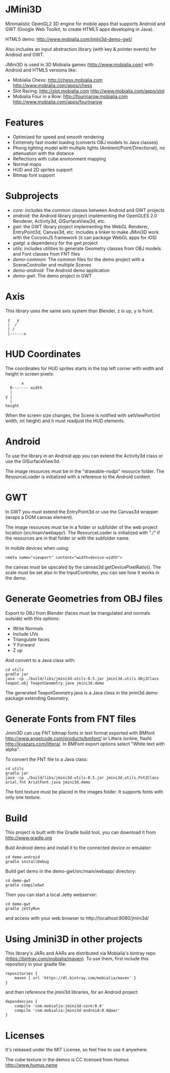JMini3D
=======
Minimalistic OpenGL2 3D engine for mobile apps that supports Android and GWT (Google Web Toolkit, to create HTML5 apps developing in Java).

HTML5 demo: http://www.mobialia.com/jmini3d-demo-gwt/

Also includes an input abstraction library (with key & pointer events) for Android and GWT.

JMini3D is used in 3D Mobialia games (http://www.mobialia.com) with Android and HTML5 versions like:
* Mobialia Chess: http://chess.mobialia.com http://www.mobialia.com/apps/chess
* Slot Racing: http://slot.mobialia.com http://www.mobialia.com/apps/slot
* Mobialia Four in a Row: http://fourinarow.mobialia.com http://www.mobialia.com/apps/fourinarow

Features
========
* Optimized for speed and smooth rendering
* Extremely fast model loading (converts OBJ models to Java classes)
* Phong lighting model with multiple lights (Ambient/Point/Directional), no attenuation with the distance
* Reflections with cube environment mapping
* Normal maps
* HUD and 2D sprites support
* Bitmap font support

Subprojects
===========
* *core:* includes the common classes between Android and GWT projects
* *android:* the Android library project implementing the OpenGLES 2.0 Renderer, Activity3d, GlSurfaceView3d, etc.
* *gwt:* the GWT library project implementing the WebGL Renderer, EntryPoint3d, Canvas3d, etc. Includes a linker to make JMini3D work with the CocoonJS framework (it can package WebGL apps for iOS)
* *gwtgl:* a dependency for the gwt project
* *utils:* includes utilities to generate Geometry classes from OBJ models and Font classes from FNT files
* *demo-common:* The common files for the demo project with a SceneController and multiple Scenes
* *demo-android:* The Android demo application
* *demo-gwt:* The demo project in GWT

Axis
====
This library uses the same axis system than Blender, z is up, y is front.

```
 z   y
 |  /
 | /
 |------x
```

HUD Coordinates
===============
The coordinates for HUD sprites starts in the top left corner with width and height in screen pixels:
```
       x
  0------- width
  |
y |
  |
height
```
When the screen size changes, the Scene is notified with setViewPort(int width, int height) and it must readjust the HUD elements.

Android
=======
To use the library in an Android app you can extend the Activity3d class or use the GlSurfaceView3d.

The image resources must be in the "drawable-nodpi" resource folder.
The ResourceLoader is initialized with a reference to the Android context.

GWT
===
In GWT you must extend the EntryPoint3d or use the Canvas3d wrapper (wraps a DOM canvas element).

The image resources must be in a folder or subfolder of the web project location (src/main/webapp/).
The ResourceLoader is initialized with "./" if the resources are in that folder or with the subfolder name.

In mobile devices when using:
```
<meta name="viewport" content="width=device-width">
```
the canvas must be upscaled by the canvas3d.getDevicePixelRatio(). The scale must be set also in the InputController,
you can see how it works in the demo.

Generate Geometries from OBJ files
==================================
Export to OBJ from Blender (faces must be triangulated and normals outside) with this options:

* Write Normals
* Include UVs
* Triangulate faces
* Y Forward
* Z up

And convert to a Java class with:
```
cd utils
gradle jar
java -cp ./build/libs/jmini3d-utils-0.5.jar jmini3d.utils.Obj2Class teapot.obj TeapotGeometry.java jmini3d.demo
```

The generated TeapotGeometry.java is a Java class in the jmini3d.demo package extending Geometry.

Generate Fonts from FNT files
=============================

Jmini3D can use FNT bitmap fonts in text format exported with BMfont http://www.angelcode.com/products/bmfont/ or Littera (online, flash) http://kvazars.com/littera/.
In BMFont export options select "White text with alpha".

To convert the FNT file to a Java class:
```
cd utils
gradle jar
java -cp ./build/libs/jmini3d-utils-0.5.jar jmini3d.utils.Fnt2Class arial.fnt ArialFont.java jmini3d.demo
```
The font texture must be placed in the images folder. It supports fonts with only one texture.

Build
=====
This project is built with the Gradle build tool, you can download it from http://www.gradle.org

Buld Android demo and install it to the connected device or emulator:
```
cd demo-android
gradle installDebug
```

Build gwt demo in the demo-gwt/src/main/webapp/ directory:
```
cd demo-gwt
gradle compileGwt
```
Then you can start a local Jetty webserver:
```
cd demo-gwt
gradle jettyRun
```
and access with your web browser to http://localhost:8080/jmini3d/

Using Jmini3D in other projects
===============================

This library's JARs and AARs are distributed via Mobialia's bintray repo (https://bintray.com/mobialia/maven).
To use them, first include this repository in your gradle file:
```
repositories {
    maven { url 'https://dl.bintray.com/mobialia/maven' }
}
```
and then reference the jmini3d libraries, for an Android project:
```
dependencies {
    compile 'com.mobialia:jmini3d-core:0.6'
    compile 'com.mobialia:jmini3d-android:0.6@aar'
}
```

Licenses
========

It's released under the MIT License, so feel free to use it anywhere.

The cube texture in the demos is CC licensed from Humus http://www.humus.name